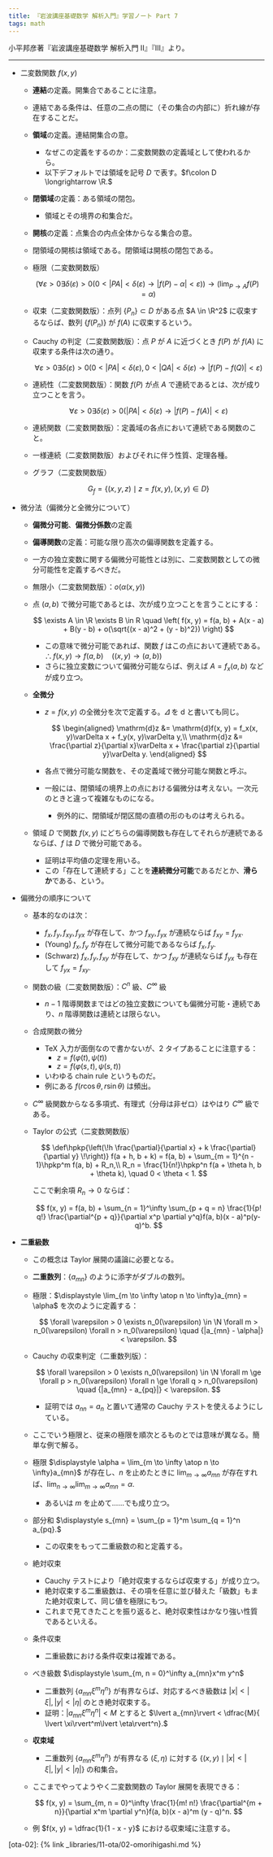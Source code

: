 ```yaml
---
title: 『岩波講座基礎数学 解析入門』学習ノート Part 7
tags: math
---
```


小平邦彦著『岩波講座基礎数学 解析入門 II』『III』より。

----

* 二変数関数 $f(x, y)$
  * **連結**の定義。開集合であることに注意。
  * 連結である条件は、任意の二点の間に（その集合の内部に）折れ線が存在することだ。
  * **領域**の定義。連結開集合の意。
    * なぜこの定義をするのか：二変数関数の定義域として使われるから。
    * 以下デフォルトでは領域を記号 $D$ で表す。$f\colon D \longrightarrow \R.$
  * **閉領域**の定義：ある領域の閉包。
    * 領域とその境界の和集合だ。
  * **開核**の定義：点集合の内点全体からなる集合の意。
  * 閉領域の開核は領域である。閉領域は開核の閉包である。
  * 極限（二変数関数版）

    $$
    \left(
      \forall \varepsilon > 0 \exists \delta(\varepsilon) > 0
      \left(
        0 < {|PA|} < \delta(\varepsilon)
        \rightarrow
        {|f(P) - \alpha|} < \varepsilon
      \right)
    \right)
    \rightarrow
    \left(\lim_{P \to A}f(P) = \alpha\right)
    $$

  * 収束（二変数関数版）：点列 $\lbrace P_n\rbrace \subset D$ がある点 $A \in \R^2$ に収束するならば、数列
    $\lbrace f(P_n)\rbrace$ が $f(A)$ に収束するという。
  * Cauchy の判定（二変数関数版）：点 $P$ が $A$ に近づくとき $f(P)$ が $f(A)$ に収束する条件は次の通り。

    $$
    \forall \varepsilon > 0 \exists \delta(\varepsilon) > 0
      \left(
        0 < {|PA|} < \delta(\varepsilon), 0 < {|QA|} < \delta(\varepsilon)
        \rightarrow
        {|f(P) - f(Q)|} < \varepsilon
      \right)
    $$

  * 連続性（二変数関数版）：関数 $f(P)$ が点 $A$ で連続であるとは、次が成り立つことを言う。

    $$
    \forall \varepsilon > 0 \exists \delta(\varepsilon) > 0
    \left(
      {|PA|} < \delta(\varepsilon)
      \rightarrow
      {|f(P) - f(A)|} < \varepsilon
    \right)
    $$

  * 連続関数（二変数関数版）：定義域の各点において連続である関数のこと。
  * 一様連続（二変数関数版）およびそれに伴う性質、定理各種。
  * グラフ（二変数関数版）

    $$
    G_f = \lbrace (x, y, z) \mid z = f(x, y), (x, y) \in D\rbrace
    $$

* 微分法（偏微分と全微分について）
  * **偏微分可能**、**偏微分係数**の定義
  * **偏導関数**の定義：可能な限り高次の偏導関数を定義する。
  * 一方の独立変数に関する偏微分可能性とは別に、二変数関数としての微分可能性を定義するべきだ。
  * 無限小（二変数関数版）：$o(\alpha(x, y))$
  * 点 $(a, b)$ で微分可能であるとは、次が成り立つことを言うことにする：

    $$
    \exists A \in \R \exists B \in R
    \quad
    \left(
        f(x, y) = f(a, b) + A(x - a) + B(y - b) + o(\sqrt{(x - a)^2 + (y - b)^2})
    \right)
    $$

    * この意味で微分可能であれば、関数 $f$ はこの点において連続である。$\therefore f(x, y) \to f(a, b)\quad((x, y) \to (a, b))$
    * さらに独立変数について偏微分可能ならば、例えば $A = f_x(a, b)$ などが成り立つ。
  * **全微分**
    * $z = f(x, y)$ の全微分を次で定義する。$\varDelta$ を $\mathrm{d}$ と書いても同じ。

       $$
       \begin{aligned}
       \mathrm{d}z &= \mathrm{d}f(x, y) = f_x(x, y)\varDelta x + f_y(x, y)\varDelta y,\\
       \mathrm{d}z &= \frac{\partial z}{\partial x}\varDelta x + \frac{\partial z}{\partial y}\varDelta y.
       \end{aligned}
       $$

    * 各点で微分可能な関数を、その定義域で微分可能な関数と呼ぶ。
    * 一般には、閉領域の境界上の点における偏微分は考えない。一次元のときと違って複雑なものになる。
      * 例外的に、閉領域が閉区間の直積の形のものは考えられる。
  * 領域 $D$ で関数 $f(x, y)$ にどちらの偏導関数も存在してそれらが連続であるならば、$f$ は $D$ で微分可能である。
    * 証明は平均値の定理を用いる。
    * この「存在して連続する」ことを**連続微分可能**であるだとか、**滑らか**である、という。
* 偏微分の順序について
  * 基本的なのは次：
    * $f_x, f_y, f_{xy}, f_{yx}$ が存在して、かつ $f_{xy}, f_{yx}$ が連続ならば $f_{xy} = f_{yx}.$
    * (Young) $f_x, f_y$ が存在して微分可能であるならば $f_x, f_y.$
    * (Schwarz) $f_x, f_y, f_{xy}$ が存在して、かつ $f_{xy}$ が連続ならば $f_{yx}$ も存在して $f_{yx} = f_{xy}.$
  * 関数の級（二変数関数版）：$C^n$ 級、$C^\infty$ 級
    * $n - 1$ 階導関数まではどの独立変数についても偏微分可能・連続であり、$n$ 階導関数は連続とは限らない。
  * 合成関数の微分
    * TeX 入力が面倒なので書かないが、2 タイプあることに注意する：
      * $z = f(\varphi(t), \psi(t))$
      * $z = f(\varphi(s, t), \psi(s, t))$
    * いわゆる chain rule というものだ。
    * 例にある $f(r\cos\theta, r\sin\theta)$ は頻出。
  * $C^\infty$ 級関数からなる多項式、有理式（分母は非ゼロ）はやはり $C^\infty$ 級である。
  * Taylor の公式（二変数関数版）

    $$
    \def\hpkp{\left(\!h \frac{\partial}{\partial x} + k \frac{\partial}{\partial y} \!\right)}
    f(a + h, b + k) = f(a, b) + \sum_{m = 1}^{n - 1}\hpkp^m f(a, b) + R_n,\\
    R_n = \frac{1}{n!}\hpkp^n f(a + \theta h, b + \theta k),
    \quad 0 < \theta < 1.
    $$

    ここで剰余項 $R_n \to 0$ ならば：

    $$
    f(x, y) = f(a, b) + \sum_{n = 1}^\infty \sum_{p + q = n} \frac{1}{p! q!}
      \frac{\partial^{p + q}}{\partial x^p \partial y^q}f(a, b)(x - a)^p(y-q)^b.
    $$

* **二重級数**
  * この概念は Taylor 展開の議論に必要となる。
  * **二重数列**：$\lbrace a_{mn}\rbrace$ のように添字がダブルの数列。
  * 極限：$\displaystyle \lim_{m \to \infty \atop n \to \infty}a_{mn} = \alpha$ を次のように定義する：

    $$
    \forall \varepsilon > 0
    \exists n_0(\varepsilon) \in \N
    \forall m > n_0(\varepsilon)
    \forall n > n_0(\varepsilon)
    \quad
    {|a_{mn} - \alpha|} < \varepsilon.
    $$

  * Cauchy の収束判定（二重数列版）：

    $$
    \forall \varepsilon > 0
    \exists n_0(\varepsilon) \in \N
    \forall m \ge \forall p > n_0(\varepsilon)
    \forall n \ge \forall q > n_0(\varepsilon)
    \quad
    {|a_{mn} - a_{pq}|} < \varepsilon.
    $$

    * 証明では $a_{nn} = a_n$ と置いて通常の Cauchy テストを使えるようにしている。
  * ここでいう極限と、従来の極限を順次とるものとでは意味が異なる。簡単な例で解る。
  * 極限 $\displaystyle \alpha = \lim_{m \to \infty \atop n \to \infty}a_{mn}$ が存在し、$n$ を止めたときに
    $\displaystyle \lim_{m\to\infty}a_{mn}$ が存在すれば、$\displaystyle \lim_{n\to\infty}\lim_{m\to\infty}a_{mn} = \alpha.$
    * あるいは $m$ を止めて……でも成り立つ。
  * 部分和 $\displaystyle s_{mn} = \sum_{p = 1}^m \sum_{q = 1}^n a_{pq}.$
    * この収束をもって二重級数の和と定義する。
  * 絶対収束
    * Cauchy テストにより「絶対収束するならば収束する」が成り立つ。
    * 絶対収束する二重級数は、その項を任意に並び替えた「級数」もまた絶対収束して、同じ値を極限にもつ。
    * これまで見てきたことを振り返ると、絶対収束性はかなり強い性質であるといえる。
  * 条件収束
    * 二重級数における条件収束は複雑である。
  * べき級数 $\displaystyle \sum_{m, n = 0}^\infty a_{mn}x^m y^n$
    * 二重数列 $\lbrace a_{mn}\xi^m\eta^n\rbrace$ が有界ならば、対応するべき級数は $\lvert x\rvert < \lvert \xi\rvert, \lvert y\rvert < \lvert \eta\rvert$ のとき絶対収束する。
    * 証明：$\lvert a_{mn}\xi^m\eta^n\rvert < M$ とすると $\lvert a_{mn}\rvert < \dfrac{M}{ \lvert \xi\rvert^m\lvert \eta\rvert^n}.$
  * **収束域**
    * 二重数列 $\lbrace a_{mn}\xi^m\eta^n\rbrace$ が有界なる $(\xi, \eta)$ に対する $\lbrace (x, y) \mid \lvert x\rvert < \lvert \xi\rvert, \lvert y\rvert < \lvert \eta\rvert\rbrace$ の和集合。
  * ここまでやってようやく二変数関数の Taylor 展開を表現できる：

    $$
    f(x, y) = \sum_{m, n = 0}^\infty \frac{1}{m! n!}
      \frac{\partial^{m + n}}{\partial x^m \partial y^n}f(a, b)(x - a)^m (y - q)^n.
    $$

  * 例 $f(x, y) = \dfrac{1}{1 - x - y}$ における収束域に注意する。

[ota-02]: {% link _libraries/11-ota/02-omorihigashi.md %}
